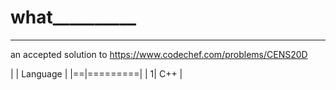 # what__________
_____ _ _ __ _ __ _ _ ____ _ _ 

an accepted solution to https://www.codechef.com/problems/CENS20D

| | Language |
|==|=========|
| 1|  C++    |
